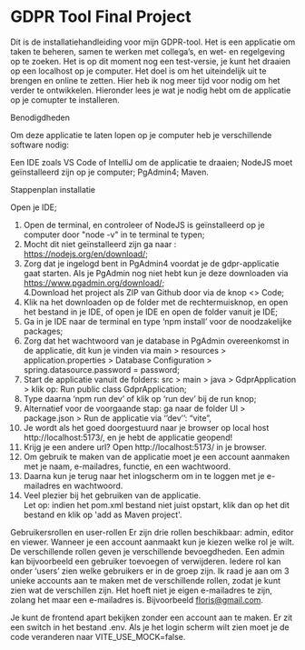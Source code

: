 # GDPR Tool Final Project
  Dit is de installatiehandleiding voor mijn GDPR-tool. Het is een applicatie om taken te beheren, samen te werken met collega’s, en wet- en regelgeving op te zoeken. Het is op dit moment nog een test-versie, je   kunt het draaien op een localhost op je computer. Het doel is om het uiteindelijk uit te brengen en online te zetten. Hier heb ik nog meer tijd voor nodig om het verder te ontwikkelen. Hieronder lees je wat je nodig hebt om de applicatie op je comupter te installeren.

Benodigdheden

Om deze applicatie te laten lopen op je computer heb je verschillende software nodig:

Een IDE zoals VS Code of IntelliJ om de applicatie te draaien;
NodeJS moet geïnstalleerd zijn op je computer;
PgAdmin4;
Maven.

Stappenplan installatie

 Open je IDE;
 1. Open de terminal, en controleer of NodeJS is geïnstalleerd op je computer door "node -v" in te terminal te typen;  
 2. Mocht dit niet geïnstalleerd zijn ga naar : https://nodejs.org/en/download/;  
 3. Zorg dat je ingelogd bent in PgAdmin4 voordat je de gdpr-applicatie gaat starten. Als je PgAdmin nog niet hebt kun je deze downloaden via https://www.pgadmin.org/download/;  
 4.Download het project als ZIP van Github door via de knop <> Code;  
 5. Klik na het downloaden op de folder met de rechtermuisknop, en open het bestand in je IDE, of open je IDE en open de folder vanuit je IDE;  
  6. Ga in je IDE naar de terminal en type ‘npm install’ voor de noodzakelijke packages;  
  7. Zorg dat het wachtwoord van je database in PgAdmin overeenkomst in de applicatie, dit kun je vinden via main > resources > application.properties > Database Configuration > spring.datasource.password = password;  
  8. Start de applicatie vanuit de folders: src > main > java > GdprApplication > klik op: Run public class GdprApplication;  
  9. Type daarna ‘npm run dev’ of klik op ‘run dev’ bij de run knop;  
  10. Alternatief voor de voorgaande stap: ga naar de folder UI > package.json > Run de applicatie via ‘’dev’’: “vite”,  
11. Je wordt als het goed doorgestuurd naar je browser op local host http://localhost:5173/, en je hebt de applicatie geopend!  
12. Krijg je een andere url? Open http://localhost:5173/ in je browser.  
13. Om gebruik te maken van de applicatie moet je een account aanmaken met je naam, e-mailadres, functie, en een wachtwoord.  
14. Daarna kun je terug naar het inlogscherm om in te loggen met je e-mailadres en wachtwoord.  
15. Veel plezier bij het gebruiken van de applicatie.  
Let op: indien het pom.xml bestand niet juist opstart, klik dan op het dit bestand en klik op 'add as Maven project'.  

Gebruikersrollen en user-rollen Er zijn drie rollen beschikbaar: admin, editor en viewer. Wanneer je een account aanmaakt kun je kiezen welke rol je wilt. De verschillende rollen geven je verschillende bevoegdheden. Een admin kan bijvoorbeeld een gebruiker toevoegen of verwijderen. Iedere rol kan onder ‘users’ zien welke gebruikers er in de groep zijn. Ik raad je aan om 3 unieke accounts aan te maken met de verschillende rollen, zodat je kunt zien wat de verschillen zijn. Het hoeft niet je eigen e-mailadres te zijn, zolang het maar een e-mailadres is. Bijvoorbeeld floris@gmail.com.  
  
Je kunt de frontend apart bekijken zonder een account aan te maken. Er zit een switch in het bestand  .env. Als je het login scherm wilt zien moet je de code veranderen naar VITE_USE_MOCK=false.
